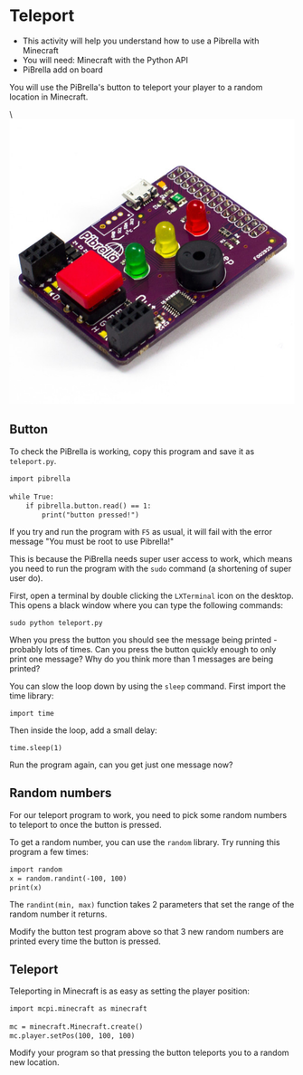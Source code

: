 # Teleport

* This activity will help you understand how to use a Pibrella with Minecraft
* You will need: Minecraft with the Python API
* PiBrella add on board

You will use the PiBrella's button to teleport your player to a random location in Minecraft.

\ ![pibrella](pibrella.jpg)

## Button

To check the PiBrella is working, copy this program and save it as
`teleport.py`.

~~~ { .python }
import pibrella

while True:
	if pibrella.button.read() == 1:
        print("button pressed!")
~~~

If you try and run the program with `F5` as usual, it will fail with the error
message "You must be root to use Pibrella!"

This is because the PiBrella needs super user access to work, which means you
need to run the program with the `sudo` command (a shortening of super user do).

First, open a terminal by double clicking the `LXTerminal` icon on the desktop.
This opens a black window where you can type the following commands:

    sudo python teleport.py

When you press the button you should see the message being printed - probably
lots of times. Can you press the button quickly enough to only print one
message? Why do you think more than 1 messages are being printed?

You can slow the loop down by using the `sleep` command. First import the time
library:

    import time

Then inside the loop, add a small delay:

    time.sleep(1)

Run the program again, can you get just one message now?

## Random numbers

For our teleport program to work, you need to pick some random numbers to
teleport to once the button is pressed.

To get a random number, you can use the `random` library.
Try running this program a few times:

~~~ { .python }
import random
x = random.randint(-100, 100)
print(x)
~~~

The `randint(min, max)` function takes 2 parameters that set the range of the random number it returns.

Modify the button test program above so that 3 new random numbers are printed
every time the button is pressed. 

## Teleport

Teleporting in Minecraft is as easy as setting the player position:

~~~ { .python }
import mcpi.minecraft as minecraft

mc = minecraft.Minecraft.create()
mc.player.setPos(100, 100, 100)
~~~

Modify your program so that pressing the button teleports you to a random new
location.
